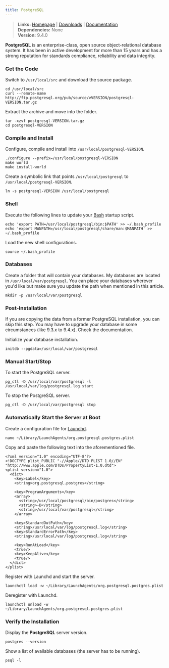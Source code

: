 ```yaml
---
title: PostgreSQL
---
```


> **Links:** [Homepage](http://www.postgresql.org/) | [Downloads](http://www.postgresql.org/ftp/source/) | [Documentation](http://www.postgresql.org/docs/9.4/static/)  
> **Dependencies:** None  
> **Version:** <span id="version">9.4.0</span>

**PostgreSQL** is an enterprise-class, open source object-relational database system. It has been in active development for more than 15 years and has a strong reputation for standards compliance, reliability and data integrity.


### Get the Code

Switch to `/usr/local/src` and download the source package.

	cd /usr/local/src
	curl --remote-name http://ftp.postgresql.org/pub/source/vVERSION/postgresql-VERSION.tar.gz

Extract the archive and move into the folder.

	tar -xzvf postgresql-VERSION.tar.gz
	cd postgresql-VERSION


### Compile and Install

Configure, compile and install into `/usr/local/postgresql-VERSION`.

	./configure --prefix=/usr/local/postgresql-VERSION
	make world
	make install-world

Create a symbolic link that points `/usr/local/postgresql` to `/usr/local/postgresql-VERSION`.

	ln -s postgresql-VERSION /usr/local/postgresql


### Shell

Execute the following lines to update your [Bash](http://en.wikipedia.org/wiki/Bash_%28Unix_shell%29) startup script.

	echo 'export PATH=/usr/local/postgresql/bin:$PATH' >> ~/.bash_profile
	echo 'export MANPATH=/usr/local/postgresql/share/man:$MANPATH' >> ~/.bash_profile

Load the new shell configurations.

	source ~/.bash_profile


### Databases

Create a folder that will contain your databases. My databases are located in `/usr/local/var/postgresql`. You can place your databases wherever you'd like but make sure you update the path when mentioned in this article.

	mkdir -p /usr/local/var/postgresql


### Post-Installation

If you are copying the data from a former PostgreSQL installation, you can skip this step. You may have to upgrade your database in some circumstances (like 9.3.x to 9.4.x). Check the documentation.

Initialize your database installation.

	initdb --pgdata=/usr/local/var/postgresql


### Manual Start/Stop

To start the PostgreSQL server.

	pg_ctl -D /usr/local/var/postgresql -l /usr/local/var/log/postgresql.log start

To stop the PostgreSQL server.

	pg_ctl -D /usr/local/var/postgresql stop


### Automatically Start the Server at Boot

Create a configuration file for [Launchd](http://en.wikipedia.org/wiki/Launchd).

	nano ~/Library/LaunchAgents/org.postgresql.postgres.plist

Copy and paste the following text into the aforementioned file.

	<?xml version="1.0" encoding="UTF-8"?>
	<!DOCTYPE plist PUBLIC "-//Apple//DTD PLIST 1.0//EN" "http://www.apple.com/DTDs/PropertyList-1.0.dtd">
	<plist version="1.0">
	  <dict>
	    <key>Label</key>
	    <string>org.postgresql.postgres</string>

	    <key>ProgramArguments</key>
	    <array>
	      <string>/usr/local/postgresql/bin/postgres</string>
	      <string>-D</string>
	      <string>/usr/local/var/postgresql</string>
	    </array>

	    <key>StandardOutPath</key>
	    <string>/usr/local/var/log/postgresql.log</string>
	    <key>StandardErrorPath</key>
	    <string>/usr/local/var/log/postgresql.log</string>

	    <key>RunAtLoad</key>
	    <true/>
	    <key>KeepAlive</key>
	    <true/>
	  </dict>
	</plist>

Register with Launchd and start the server.

	launchctl load -w ~/Library/LaunchAgents/org.postgresql.postgres.plist

Deregister with Launchd.

	launchctl unload -w ~/Library/LaunchAgents/org.postgresql.postgres.plist


### Verify the Installation

Display the **PostgreSQL** server version.

	postgres --version

Show a list of available databases (the server has to be running).

	psql -l
